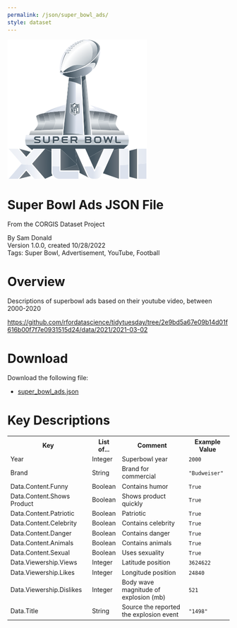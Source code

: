 ```yaml
---
permalink: /json/super_bowl_ads/
style: dataset
---
```


<img class="img-thumbnail float-right"
     src="/images/datasets/super-bowl-ad-icon.png"
     alt="super bowl ads icon"
     role="presentation">

# Super Bowl Ads JSON File

<p class='lead'>From the CORGIS Dataset Project</p>

<span class='text-muted'>By Sam Donald</span><br>
<span class='text-muted'>Version 1.0.0, created 10/28/2022</span><br>
<span class='text-muted'>Tags: Super Bowl, Advertisement, YouTube, Football</span>

# Overview

Descriptions of superbowl ads based on their youtube video, between 2000-2020


<https://github.com/rfordatascience/tidytuesday/tree/2e9bd5a67e09b14d01f616b00f7f7e0931515d24/data/2021/2021-03-02>




# Download

Download the following file:

* <a href='../../datasets/json/super_bowl_ads/super_bowl_ads.json' download>super_bowl_ads.json <span class="fas fa-download"></span></a>

# Key Descriptions
    
<table class='table table-condensed table-striped table-bordered table-hover'>
<tr>
    <th class=''>Key</th>
    <th class=''>List of...</th>
    <th class=''>Comment</th>
    <th class=''>Example Value</th>
</tr>

<tr>
    <td>Year</td>
    <td>Integer</td> 
    <td>Superbowl year</td>
    <td><code>2000</code></td>
</tr>

<tr>
    <td>Brand</td>
    <td>String</td> 
    <td>Brand for commercial</td>
    <td><code>"Budweiser"</code></td>
</tr>

<tr>
    <td>Data.Content.Funny</td>
    <td>Boolean</td> 
    <td>Contains humor</td>
    <td><code>True</code></td>
</tr>

<tr>
    <td>Data.Content.Shows Product</td>
    <td>Boolean</td> 
    <td>Shows product quickly</td>
    <td><code>True</code></td>
</tr>

<tr>
    <td>Data.Content.Patriotic</td>
    <td>Boolean</td> 
    <td>Patriotic</td>
    <td><code>True</code></td>
</tr>

<tr>
    <td>Data.Content.Celebrity</td>
    <td>Boolean</td> 
    <td>Contains celebrity</td>
    <td><code>True</code></td>
</tr>

<tr>
    <td>Data.Content.Danger</td>
    <td>Boolean</td> 
    <td>Contains danger</td>
    <td><code>True</code></td>
</tr>

<tr>
    <td>Data.Content.Animals</td>
    <td>Boolean</td> 
    <td>Contains animals</td>
    <td><code>True</code></td>
</tr>

<tr>
    <td>Data.Content.Sexual</td>
    <td>Boolean</td> 
    <td>Uses sexuality</td>
    <td><code>True</code></td>
</tr>

<tr>
    <td>Data.Viewership.Views</td>
    <td>Integer</td> 
    <td>Latitude position</td>
    <td><code>3624622</code></td>
</tr>

<tr>
    <td>Data.Viewership.Likes</td>
    <td>Integer</td> 
    <td>Longitude position</td>
    <td><code>24840</code></td>
</tr>

<tr>
    <td>Data.Viewership.Dislikes</td>
    <td>Integer</td> 
    <td>Body wave magnitude of explosion (mb)</td>
    <td><code>521</code></td>
</tr>

<tr>
    <td>Data.Title</td>
    <td>String</td> 
    <td>Source the reported the explosion event</td>
    <td><code>"1498"</code></td>
</tr>

</table>